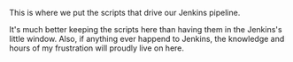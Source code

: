 This is where we put the scripts that drive our Jenkins pipeline.

It's much better keeping the scripts here than having them in the Jenkins's little window. Also, if anything ever happend to Jenkins, the knowledge and hours of my frustration will proudly live on here.
